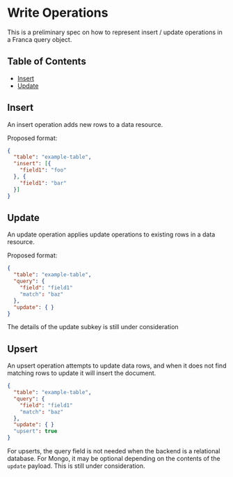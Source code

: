 # Write Operations

This is a preliminary spec on how to represent insert / update operations in a Franca query object.

## Table of Contents
* [Insert](#insert)
* [Update](#update)

## Insert

An insert operation adds new rows to a data resource.

Proposed format:
```json
{
  "table": "example-table",
  "insert": [{
    "field1": "foo"
  }, {
    "field1": "bar"
  }]
}
```


## Update

An update operation applies update operations to existing rows in a data resource.

Proposed format:
```json
{
  "table": "example-table",
  "query": {
    "field": "field1"
    "match": "baz"
  },
  "update": { }
}
```

The details of the update subkey is still under consideration


## Upsert

An upsert operation attempts to update data rows, and when it does not find matching rows to update it will insert the document.

```json
{
  "table": "example-table",
  "query": {
    "field": "field1"
    "match": "baz"
  },
  "update": { }
  "upsert": true
}
```

For upserts, the query field is not needed when the backend is a relational database. For Mongo, it may be optional depending on the contents of the ```update``` payload. This is still under consideration.
